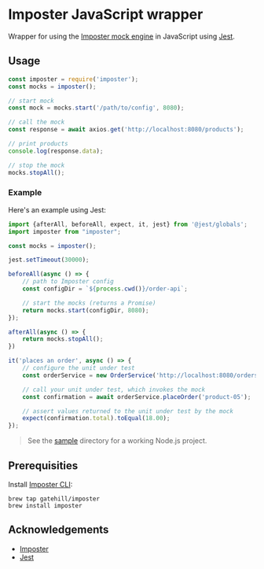 Imposter JavaScript wrapper
===========================

Wrapper for using the [Imposter mock engine](https://github.com/outofcoffee/imposter/) in JavaScript using [Jest](https://jestjs.io/).

## Usage

```js
const imposter = require('imposter');
const mocks = imposter();

// start mock
const mock = mocks.start('/path/to/config', 8080);

// call the mock
const response = await axios.get('http://localhost:8080/products');

// print products
console.log(response.data);

// stop the mock
mocks.stopAll();
```

### Example

Here's an example using Jest:


```js
import {afterAll, beforeAll, expect, it, jest} from '@jest/globals';
import imposter from "imposter";

const mocks = imposter();

jest.setTimeout(30000);

beforeAll(async () => {
    // path to Imposter config
    const configDir = `${process.cwd()}/order-api`;

    // start the mocks (returns a Promise)
    return mocks.start(configDir, 8080);
});

afterAll(async () => {
    return mocks.stopAll();
})

it('places an order', async () => {
    // configure the unit under test
    const orderService = new OrderService('http://localhost:8080/orders');

    // call your unit under test, which invokes the mock
    const confirmation = await orderService.placeOrder('product-05');

    // assert values returned to the unit under test by the mock
    expect(confirmation.total).toEqual(18.00);
});
```

> See the [sample](./sample) directory for a working Node.js project.

## Prerequisities

Install [Imposter CLI](https://github.com/gatehill/imposter-cli):

```shell
brew tap gatehill/imposter
brew install imposter
```

## Acknowledgements

- [Imposter](https://github.com/outofcoffee/imposter)
- [Jest](https://jestjs.io/)
